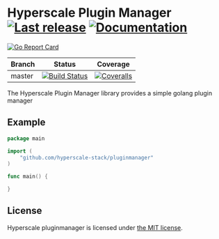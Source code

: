 # Hyperscale Plugin Manager [![Last release](https://img.shields.io/github/release/hyperscale-stack/pluginmanager.svg)](https://github.com/hyperscale-stack/pluginmanager/releases/latest) [![Documentation](https://godoc.org/github.com/hyperscale-stack/pluginmanager?status.svg)](https://godoc.org/github.com/hyperscale-stack/pluginmanager)

[![Go Report Card](https://goreportcard.com/badge/github.com/hyperscale-stack/pluginmanager)](https://goreportcard.com/report/github.com/hyperscale-stack/pluginmanager)

| Branch | Status                                                                                                                                                                                   | Coverage                                                                                                                                                             |
| ------ | ---------------------------------------------------------------------------------------------------------------------------------------------------------------------------------------- | -------------------------------------------------------------------------------------------------------------------------------------------------------------------- |
| master | [![Build Status](https://github.com/hyperscale-stack/pluginmanager/workflows/Go/badge.svg?branch=master)](https://github.com/hyperscale-stack/pluginmanager/actions?query=workflow%3AGo) | [![Coveralls](https://img.shields.io/coveralls/hyperscale-stack/pluginmanager/master.svg)](https://coveralls.io/github/hyperscale-stack/pluginmanager?branch=master) |

The Hyperscale Plugin Manager library provides a simple golang plugin manager

## Example

```go
package main

import (
    "github.com/hyperscale-stack/pluginmanager"
)

func main() {

}

```

## License

Hyperscale pluginmanager is licensed under [the MIT license](LICENSE.md).
